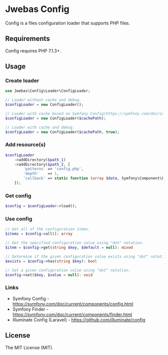 # Jwebas Config

Config is a files configuration loader that supports PHP files.

## Requirements

Config requires PHP 7.1.3+.

## Usage

### Create loader

```php
use Jwebas\Config\Loader\ConfigLoader;

// Loader without cache and debug.
$configLoader = new ConfigLoader();

// Loader with cache based on Symfony Config(https://symfony.com/doc/current/components/config/caching.html).
$configLoader = new ConfigLoader($cachePath);

// Loader with cache and debug.
$configLoader = new ConfigLoader($cachePath, true);
```

### Add resource(s)

```php
$configLoader
    ->addDirectory($path_1)
    ->addDirectory($path_2, [
        'patterns' => 'config.php',
        'depth'    => 1,
        'callback' => static function (array $data, Symfony\Component\Finder\SplFileInfo $file) { return $name; },
    ]);
```

### Get config

```php
$config = $configLoader->load();
```

### Use config

```php
// Get all of the configuration items.
$items = $config->all(): array

// Get the specified configuration value using "dot" notation.
$item = $config->get(string $key, $default = null): mixed

// Determine if the given configuration value exists using "dot" notation.
$exists = $config->has(string $key): bool

// Set a given configuration value using "dot" notation.
$config->set($key, $value = null): void
```

### Links
* Symfony Config - https://symfony.com/doc/current/components/config.html
* Symfony Finder - https://symfony.com/doc/current/components/finder.html
* Illuminate Config (Laravel) - https://github.com/illuminate/config

## License

The MIT License (MIT).
